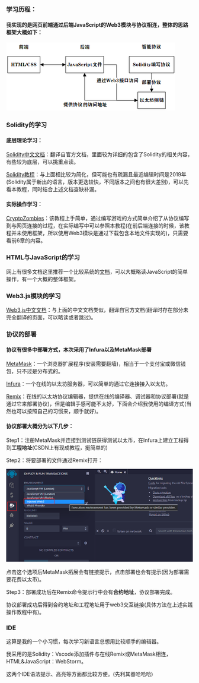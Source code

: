 ### 学习历程：

#### 我实现的是网页前端通过后端JavaScript的Web3模块与协议相连，整体的思路框架大概如下：

![image-20220114153219316](https://github.com/Zabreture/solidity_demo/blob/main/src/image-1.png)


### Solidity的学习

#### 底层理论学习：

[Solidity中文文档](https://learnblockchain.cn/docs/solidity/)：翻译自官方文档，里面较为详细的包含了Solidity的相关内容，有些较为底层，可以挑重点读。

[Solidity教程](https://www.qikegu.com/docs/4813)：与上面相比较为简化，但可能也有疏漏且最近编辑时间是2019年(Solidity属于新出的语言，版本更迭较快，不同版本之间也有很大差别)，可以先看本教程，同时结合上述文档查缺补漏。

#### 实际操作学习：

[CryptoZombies](https://cryptozombies.io/zh/)：该教程上手简单，通过编写游戏的方式简单介绍了从协议编写到与网页连接的过程，在实际编写中可以参照本教程(在前后端连接的时候，该教程并未使用框架，所以使用Web3模块是通过下载包含本地文件实现的)，只需要看前6章的内容。

### HTML与JavaScript的学习

网上有很多文档这里推荐一个比较系统的[文档](https://developer.mozilla.org/zh-CN/docs/learn/JavaScript)，可以大概略读JavaScript的简单操作，有一个大概的整体框架。

### Web3.js模块的学习

[Web3.js中文文档](https://learnblockchain.cn/docs/web3.js/)：与上面的中文文档类似，翻译自官方文档(翻译时存在部分未完全翻译的页面，可以略读或者跳过)。

### 协议的部署

#### 协议有很多中部署方式，本次采用了Infura以及MetaMask部署

[MetaMask](https://chrome.google.com/webstore/detail/metamask/nkbihfbeogaeaoehlefnkodbefgpgknn?hl=zh-CN)：一个浏览器扩展程序(安装需要翻墙)，相当于一个支付宝或微信钱包，只不过是分布式的。

[Infura](https://infura.io/)：一个在线的以太坊服务器，可以简单的通过它连接接入以太坊。

[Remix](https://remix.ethereum.org/)：在线的以太坊协议编辑器，提供在线的编译器、调试器和协议部署(就是通过它来部署协议)，但是编辑手感可能不太好，下面会介绍我使用的编译方式(当然也可以按照自己的习惯来，顺手就好)。

#### 协议部署大概分为以下几步：

Step1：注册MetaMask并连接到测试链获得测试以太币，在Infura上建立工程得到**工程地址**(CSDN上有现成教程，挺简单的)

Step2：将要部署的文件通过Remix打开：

![image-20220114154114067](https://github.com/Zabreture/solidity_demo/blob/main/src/image-2.png)

点击这个选项后MetaMask拓展会有链接提示，点击部署也会有提示(因为部署需要花费以太币)。

Step3：部署成功后在Remix命令提示行中会有**合约地址**，协议部署完成。

协议部署成功后得到合约地址和工程地址用于web3交互链接(具体方法在上述实践操作教程中有)。

### IDE

这算是我的一个小习惯，每次学习新语言总想用比较顺手的编辑器。

我采用的是Solidity：Vscode添加插件与在线Remix或MetaMask相连，HTML&JavaScript：WebStorm。

这两个IDE语法提示、高亮等方面都比较方便。(先利其器哈哈哈)

